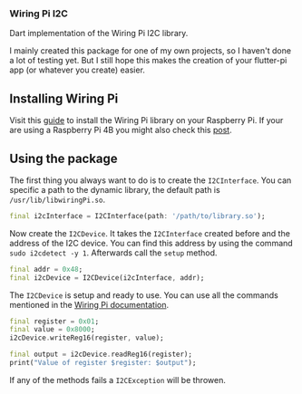 ### Wiring Pi I2C

Dart implementation of the Wiring Pi I2C library.

I mainly created this package for one of my own projects, so I haven't done a lot of testing yet. But I still hope this makes the creation of your flutter-pi app (or whatever you create) easier.

## Installing Wiring Pi

Visit this [guide](http://wiringpi.com/download-and-install/) to install the Wiring Pi library on your Raspberry Pi. If your are using a Raspberry Pi 4B you might also check this [post](http://wiringpi.com/wiringpi-updated-to-2-52-for-the-raspberry-pi-4b/).

## Using the package

The first thing you always want to do is to create the `I2CInterface`. You can specific a path to the dynamic library, the default path is `/usr/lib/libwiringPi.so`.
```dart
final i2cInterface = I2CInterface(path: '/path/to/library.so');
```

Now create the `I2CDevice`. It takes the `I2CInterface` created before and the address of the I2C device. You can find this address by using the command `sudo i2cdetect -y 1`. Afterwards call the `setup` method.
```dart
final addr = 0x48;
final i2cDevice = I2CDevice(i2cInterface, addr);
```

The `I2CDevice` is setup and ready to use. You can use all the commands mentioned in the [Wiring Pi documentation](http://wiringpi.com/reference/i2c-library/).
```dart
final register = 0x01;
final value = 0x8000;
i2cDevice.writeReg16(register, value);

final output = i2cDevice.readReg16(register);
print("Value of register $register: $output");
```

If any of the methods fails a `I2CException` will be throwen.
